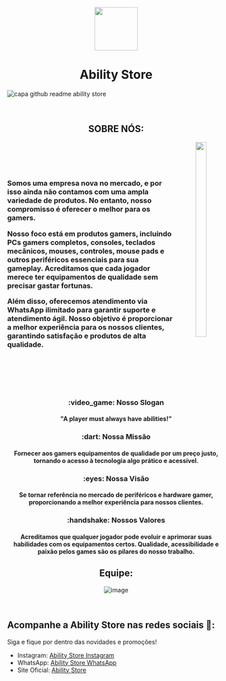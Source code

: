 <div align="center">
  <img src="https://uploaddeimagens.com.br/images/004/806/999/thumb/AbilityStore.png" width="100px" height="100px">
  <h1>Ability Store</h1>
</div>

![capa github readme ability store](https://uploaddeimagens.com.br/images/004/807/000/full/AbilityStoreBanner.png)

<br/>
<div align="center">
  
  <h2>SOBRE NÓS:</h2>
  <img align="right" src="https://uploaddeimagens.com.br/images/004/807/001/full/gaming_setup.png" width="22%" height="450px">
  
  <div height="400px" display="flex" items-center="center">
     <h3 align="left" width="50%">
<br/><br/><br/><br/>
 Somos uma empresa nova no mercado, e por isso ainda não contamos com uma ampla variedade de produtos. No entanto, nosso compromisso é oferecer o melhor para os gamers.

Nosso foco está em produtos gamers, incluindo PCs gamers completos, consoles, teclados mecânicos, mouses, controles, mouse pads e outros periféricos essenciais para sua gameplay. Acreditamos que cada jogador merece ter equipamentos de qualidade sem precisar gastar fortunas.

Além disso, oferecemos atendimento via WhatsApp ilimitado para garantir suporte e atendimento ágil. Nosso objetivo é proporcionar a melhor experiência para os nossos clientes, garantindo satisfação e produtos de alta qualidade.
     </h3>
     <br/><br/><br/><br/>
  </div>

##

<h3 align="center">:video_game: Nosso Slogan</h3>
<div align="center"><h4>"A player must always have abilities!"</h4></div>

<h3 align="center">:dart: Nossa Missão</h3>
<div align="center"><h4>Fornecer aos gamers equipamentos de qualidade por um preço justo, tornando o acesso à tecnologia algo prático e acessível.</h4></div>

<h3 align="center">:eyes: Nossa Visão</h3>
<div align="center"><h4>Se tornar referência no mercado de periféricos e hardware gamer, proporcionando a melhor experiência para nossos clientes.</h4></div>

<h3 align="center">:handshake: Nossos Valores</h3>
<div align="center"><h4>Acreditamos que qualquer jogador pode evoluir e aprimorar suas habilidades com os equipamentos certos. Qualidade, acessibilidade e paixão pelos games são os pilares do nosso trabalho.</h4></div>

##
   <h2>Equipe:</h2>
   
![image](https://uploaddeimagens.com.br/images/004/807/002/full/equipe_ability_store.png)

</div>
<br/>

## Acompanhe a Ability Store nas redes sociais 📱:

Siga e fique por dentro das novidades e promoções!

- Instagram: [Ability Store Instagram](https://www.instagram.com/abilitystore_oficial/)
- WhatsApp: [Ability Store WhatsApp](https://wa.me/seu-numero)
- Site Oficial: [Ability Store](https://www.abilitystore.com.br)
